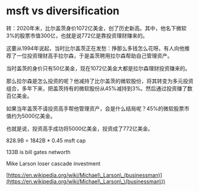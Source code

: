 # msft vs diversification

转：2020年末，比尔盖茨身价1072亿美金，创了历史新高。其中，他名下微软3%的股票市值300亿，也就是说772亿是靠投资理财赚来的。

这要从1994年说起，当时比尔盖茨正在发愁：挣那么多钱怎么花呀。有人向他推荐了一位投资理财高手拉尔森，于是盖茨聘用拉尔森帮助自己管理资产。

当时盖茨的身价只有50亿美金，现在1072亿美金大都是拉尔森理财投资赚来的。

那么拉尔森是怎么投资的呢？他减持了比尔盖茨的微软股份，将其转变为多元投资组合，多年下来，把盖茨持有的微软股份从45%减持到3%。然后通过投资赚了数百亿美金。

如果当年盖茨不请投资高手帮他管理资产，会是什么结局呢？45%的微软股票市值约为5000亿美金。

也就是说，投资高手成功将5000亿美金，投资成了772亿美金。



828.9B = 1842B \* 0.45 msft cap

133B is bill gates networth

Mike Larson loser cascade investment

[https://en.wikipedia.org/wiki/Michael\_Larson\_(businessman)](https://en.wikipedia.org/wiki/Michael\_Larson\_\(businessman\))
